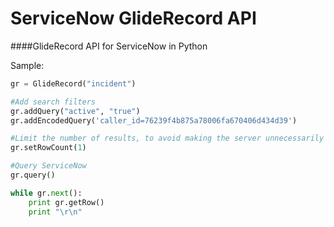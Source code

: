 ServiceNow GlideRecord API
==========================

####GlideRecord API for ServiceNow in Python


Sample:

```python
gr = GlideRecord("incident")

#Add search filters
gr.addQuery("active", "true")
gr.addEncodedQuery('caller_id=76239f4b875a78006fa670406d434d39')

#Limit the number of results, to avoid making the server unnecessarily busy (The default is 100 results per query)
gr.setRowCount(1)

#Query ServiceNow
gr.query()

while gr.next():
    print gr.getRow()
    print "\r\n"

```

